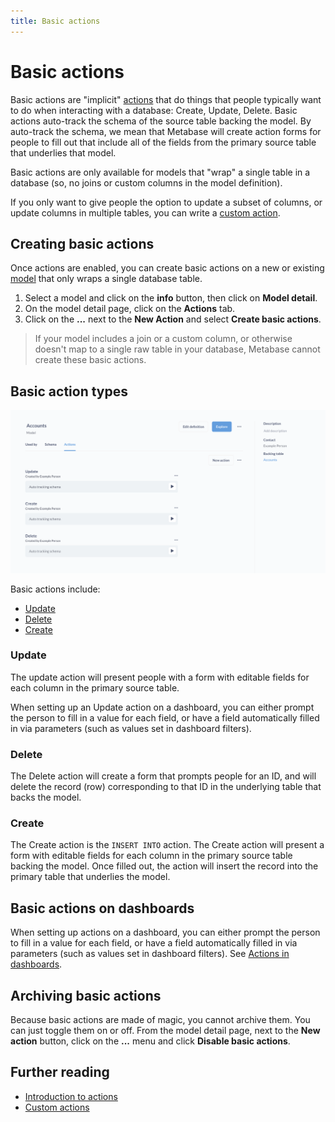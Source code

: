 ```yaml
---
title: Basic actions
---
```


# Basic actions

Basic actions are "implicit" [actions](./introduction.md) that do things that people typically want to do when interacting with a database: Create, Update, Delete. Basic actions auto-track the schema of the source table backing the model. By auto-track the schema, we mean that Metabase will create action forms for people to fill out that include all of the fields from the primary source table that underlies that model.

Basic actions are only available for models that "wrap" a single table in a database (so, no joins or custom columns in the model definition).

If you only want to give people the option to update a subset of columns, or update columns in multiple tables, you can write a [custom action](./custom.md).

## Creating basic actions

Once actions are enabled, you can create basic actions on a new or existing [model](../data-modeling/models.md) that only wraps a single database table.

1. Select a model and click on the **info** button, then click on **Model detail**.
2. On the model detail page, click on the **Actions** tab.
3. Click on the **...** next to the **New Action** and select **Create basic actions**.

> If your model includes a join or a custom column, or otherwise doesn't map to a single raw table in your database, Metabase cannot create these basic actions.

## Basic action types

![Basic actions](./images/basic-actions.png)

Basic actions include:

- [Update](#update)
- [Delete](#delete)
- [Create](#create)

### Update

The update action will present people with a form with editable fields for each column in the primary source table.

When setting up an Update action on a dashboard, you can either prompt the person to fill in a value for each field, or have a field automatically filled in via parameters (such as values set in dashboard filters).

### Delete

The Delete action will create a form that prompts people for an ID, and will delete the record (row) corresponding to that ID in the underlying table that backs the model.

### Create

The Create action is the `INSERT INTO` action. The Create action will present a form with editable fields for each column in the primary source table backing the model. Once filled out, the action will insert the record into the primary table that underlies the model.

## Basic actions on dashboards

When setting up actions on a dashboard, you can either prompt the person to fill in a value for each field, or have a field automatically filled in via parameters (such as values set in dashboard filters). See [Actions in dashboards](../dashboards/actions.md).

## Archiving basic actions

Because basic actions are made of magic, you cannot archive them. You can just toggle them on or off. From the model detail page, next to the **New action** button, click on the **...** menu and click **Disable basic actions**.

## Further reading

- [Introduction to actions](./introduction.md)
- [Custom actions](./custom.md)
